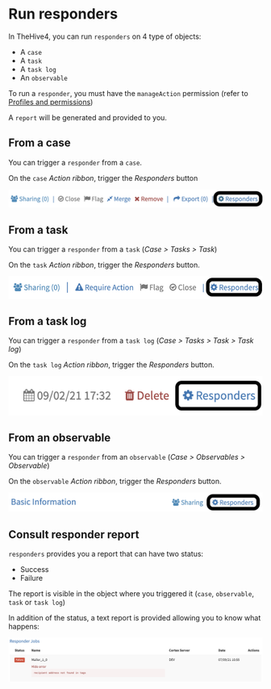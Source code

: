 # Run responders

In TheHive4, you can run `responders` on 4 type of objects:

- A `case`
- A `task`
- A `task log`
- An `observable`

To run a `responder`, you must have the `manageAction` permission (refer to [Profiles and permissions](../../Administrators/profiles/))

A `report` will be generated and provided to you.

## From a case

You can trigger a `responder` from a `case`.

On the `case` *Action ribbon*, trigger the *Responders* button

![trigger responder cases](./images/trigger-responder-cases.png)

## From a task 

You can trigger a `responder` from a `task` (*Case > Tasks > Task*)

On the `task` *Action ribbon*, trigger the *Responders* button.

![trigger responder task](./images/trigger-responder-task.png)

## From a task log

You can trigger a `responder` from a `task log` (*Case > Tasks > Task > Task log*)

On the `task log` *Action ribbon*, trigger the *Responders* button.

![trigger responder task](./images/trigger-responder-task-log.png)

## From an observable

You can trigger a `responder` from an `observable` (*Case > Observables > Observable*)

On the `observable` *Action ribbon*, trigger the *Responders* button.

![trigger responder observable](./images/trigger-responder-observable.png)


## Consult responder report

`responders` provides you a report that can have two status:

- Success
- Failure

The report is visible in the object where you triggered it (`case`, `observable`, `task` or `task log`)

In addition of the status, a text report is provided allowing you to know what happens:

![responder report](./images/report-responder.png)